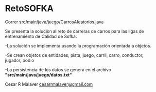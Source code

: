 # RetoSOFKA

Correr src/main/java/juego/CarrosAleatorios.java

Se presenta la soluciòn al reto de carreras de carros para las ligas de entrenamiento de Calidad de Sofka.

-La solución se implementa usando la programaciòn orientada a objetos. 

-Se crean objetos de entidades; pista, juego, carril, carro, conductor, jugador, podio

-La persistencia de los datos se genera en el archivo <b>"src/main/java/juego/datos.txt"</b>

Cesar R Malaver
cesarrmalaver@gmail.com
